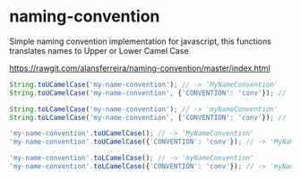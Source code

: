 # naming-convention
Simple naming convention implementation for javascript, this functions translates names to Upper or Lower Camel Case 

https://rawgit.com/alansferreira/naming-convention/master/index.html

```javascript
String.toUCamelCase('my-name-convention'); // -> 'MyNameConvention' 
String.toUCamelCase('my-name-convention', {'CONVENTION': 'conv'}); // -> 'MyNameConv'

String.toLCamelCase('my-name-convention'); // -> 'myNameConvention'
String.toLCamelCase('my-name-convention', {'CONVENTION': 'conv'}); // -> 'myNameConv'

'my-name-convention'.toUCamelCase(); // -> 'MyNameConvention' 
'my-name-convention'.toUCamelCase({'CONVENTION': 'conv'}); // -> 'MyNameConv' 

'my-name-convention'.toLCamelCase(); // -> 'myNameConvention' 
'my-name-convention'.toLCamelCase({'CONVENTION': 'conv'}); // -> 'myNameConv' 


```

